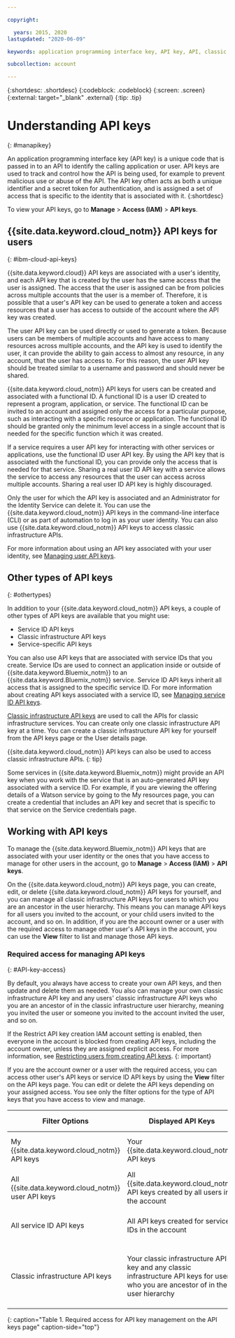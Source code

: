 ```yaml
---

copyright:

  years: 2015, 2020
lastupdated: "2020-06-09"

keywords: application programming interface key, API key, API, classic infrastructure API key, IBM Cloud API key

subcollection: account

---
```


{:shortdesc: .shortdesc}
{:codeblock: .codeblock}
{:screen: .screen}
{:external: target="_blank" .external}
{:tip: .tip}

# Understanding API keys
{: #manapikey}

An application programming interface key (API key) is a unique code that is passed in to an API to identify the calling application or user. API keys are used to track and control how the API is being used, for example to prevent malicious use or abuse of the API. The API key often acts as both a unique identifier and a secret token for authentication, and is assigned a set of access that is specific to the identity that is associated with it.
{:shortdesc}

To view your API keys, go to **Manage** > **Access (IAM)** > **API keys**. 

## {{site.data.keyword.cloud_notm}} API keys for users
{: #ibm-cloud-api-keys}

{{site.data.keyword.cloud}} API keys are associated with a user's identity, and each API key that is created by the user has the same access that the user is assigned. The access that the user is assigned can be from policies across multiple accounts that the user is a member of. Therefore, it is possible that a user's API key can be used to generate a token and access resources that a user has access to outside of the account where the API key was created. 

The user API key can be used directly or used to generate a token. Because users can be members of multiple accounts and have access to many resources across multiple accounts, and the API key is used to identify the user, it can provide the ability to gain access to almost any resource, in any account, that the user has access to. For this reason, the user API key should be treated similar to a username and password and should never be shared. 

{{site.data.keyword.cloud_notm}} API keys for users can be created and associated with a functional ID. A functional ID is a user ID created to represent a program, application, or service. The functional ID can be invited to an account and assigned only the access for a particular purpose, such as interacting with a specific resource or application. The functional ID should be granted only the minimum level access in a single account that is needed for the specific function which it was created.

If a service requires a user API key for interacting with other services or applications, use the functional ID user API key. By using the API key that is associated with the functional ID, you can provide only the access that is needed for that service. Sharing a real user ID API key with a service allows the service to access any resources that the user can access across multiple accounts. Sharing a real user ID API key is highly discouraged.

Only the user for which the API key is associated and an Administrator for the Identity Service can delete it. You can use the {{site.data.keyword.cloud_notm}} API keys in the command-line interface (CLI) or as part of automation to log in as your user identity. You can also use {{site.data.keyword.cloud_notm}} API keys to access classic infrastructure APIs. 

For more information about using an API key associated with your user identity, see [Managing user API keys](/docs/account?topic=account-userapikey#manage-user-keys).


## Other types of API keys
{: #othertypes}

In addition to your {{site.data.keyword.cloud_notm}} API keys, a couple of other types of API keys are available that you might use:

* Service ID API keys
* Classic infrastructure API keys
* Service-specific API keys

You can also use API keys that are associated with service IDs that you create. Service IDs are used to connect an application inside or outside of {{site.data.keyword.Bluemix_notm}} to an {{site.data.keyword.Bluemix_notm}} service. Service ID API keys inherit all access that is assigned to the specific service ID. For more information about creating API keys associated with a service ID, see [Managing service ID API keys](/docs/account?topic=account-serviceidapikeys#serviceidapikeys).

[Classic infrastructure API keys](/docs/account?topic=account-classic_keys) are used to call the APIs for classic infrastructure services. You can create only one classic infrastructure API key at a time. You can create a classic infrastructure API key for yourself from the API keys page or the User details page.

{{site.data.keyword.cloud_notm}} API keys can also be used to access classic infrastructure APIs.
{: tip}

Some services in {{site.data.keyword.Bluemix_notm}} might provide an API key when you work with the service that is an auto-generated API key associated with a service ID. For example, if you are viewing the offering details of a Watson service by going to the My resources page, you can create a credential that includes an API key and secret that is specific to that service on the Service credentials page.

## Working with API keys

To manage the {{site.data.keyword.Bluemix_notm}} API keys that are associated with your user identity or the ones that you have access to manage for other users in the account, go to **Manage** &gt; **Access (IAM)** &gt; **API keys**. 

On the {{site.data.keyword.cloud_notm}} API keys page, you can create, edit, or delete {{site.data.keyword.cloud_notm}} API keys for yourself, and you can manage all classic infrastructure API keys for users to which you are an ancestor in the user hierarchy. This means you can manage API keys for all users you invited to the account, or your child users invited to the account, and so on. In addition, if you are the account owner or a user with the required access to manage other user's API keys in the account, you can use the **View** filter to list and manage those API keys.

### Required access for managing API keys
{: #API-key-access}

By default, you always have access to create your own API keys, and then update and delete them as needed. You also can manage your own classic infrastructure API key and any users' classic infrastructure API keys who you are an ancestor of in the classic infrastructure user hierarchy, meaning you invited the user or someone you invited to the account invited the user, and so on.

If the Restrict API key creation IAM account setting is enabled, then everyone in the account is blocked from creating API keys, including the account owner, unless they are assigned explicit access. For more information, see [Restricting users from creating API keys](/docs/account?topic=account-allow-api-create).
{: important}

If you are the account owner or a user with the required access, you can access other user's API keys or service ID API keys by using the **View** filter on the API keys page. You can edit or delete the API keys depending on your assigned access. You see only the filter options for the type of API keys that you have access to view and manage.

| Filter Options | Displayed API Keys | Required Access | Allowed Actions |
|-------------------|------------------|------------------|-------------|
| My {{site.data.keyword.cloud_notm}} API keys      | Your {{site.data.keyword.cloud_notm}} API keys | No access required | View, create, edit, delete |
| All {{site.data.keyword.cloud_notm}} user API keys | All {{site.data.keyword.cloud_notm}} API keys created by all users in the account | Administrator role on the IAM Identity service | View, edit, and delete |
| All service ID API keys | All API keys created for service IDs in the account | Administrator role on the IAM Identity service | View, edit, and delete |
| Classic infrastructure API keys | Your classic infrastructure API key and any classic infrastructure API keys for users who you are ancestor of in the user hierarchy | No access required other than being an ancestor in the user hierarchy | View details and delete | 
{: caption="Table 1. Required access for API key management on the API keys page" caption-side="top"}
